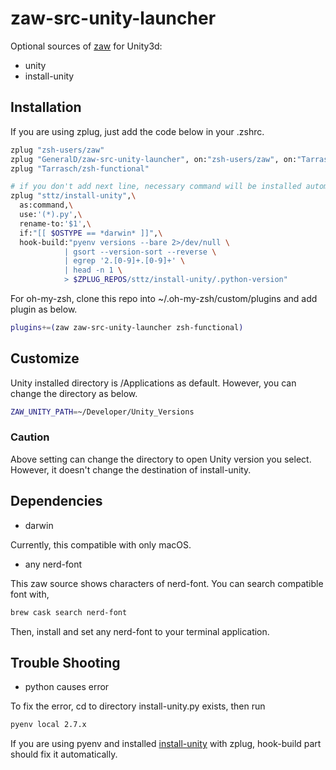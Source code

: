 # zaw-src-unity-launcher

Optional sources of [zaw](https://github.com/zsh-users/zaw) for Unity3d:

- unity
- install-unity

## Installation

If you are using zplug, just add the code below in your .zshrc.

```zsh
zplug "zsh-users/zaw"
zplug "GeneralD/zaw-src-unity-launcher", on:"zsh-users/zaw", on:"Tarrasch/zsh-functional", defer:2
zplug "Tarrasch/zsh-functional"

# if you don't add next line, necessary command will be installed automatically.
zplug "sttz/install-unity",\
  as:command,\
  use:'(*).py',\
  rename-to:'$1',\
  if:"[[ $OSTYPE == *darwin* ]]",\
  hook-build:"pyenv versions --bare 2>/dev/null \
            | gsort --version-sort --reverse \
            | egrep '2.[0-9]+.[0-9]+' \
            | head -n 1 \
            > $ZPLUG_REPOS/sttz/install-unity/.python-version"
```

For oh-my-zsh, clone this repo into ~/.oh-my-zsh/custom/plugins and add plugin as below.

```zsh
plugins+=(zaw zaw-src-unity-launcher zsh-functional)
```

## Customize

Unity installed directory is /Applications as default.
However, you can change the directory as below.

```zsh
ZAW_UNITY_PATH=~/Developer/Unity_Versions
```

### Caution

Above setting can change the directory to open Unity version you select. However, it doesn't change the destination of install-unity.

## Dependencies

- darwin
 
Currently, this compatible with only macOS.

- any nerd-font

This zaw source shows characters of nerd-font.
You can search compatible font with,

```sh
brew cask search nerd-font
```

Then, install and set any nerd-font to your terminal application.

## Trouble Shooting

- python causes error
 
To fix the error, cd to directory install-unity.py exists, then run

```sh
pyenv local 2.7.x
```

If you are using pyenv and installed [install-unity](https://github.com/sttz/install-unity) with zplug, hook-build part should fix it automatically.

